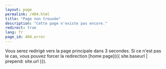 ```yaml
---
layout: page
permalink: /404.html
title: "Page non trouvée"
description: "Cette page n'existe pas encore."
redirect: true
lang: fr
page_id: 404.error
---
```


Vous serez redirigé vers la page principale dans 3 secondes. Si ce n'est pas le cas, vous pouvez forcer la redirection [home page]({{ site.baseurl | prepend: site.url }}).
